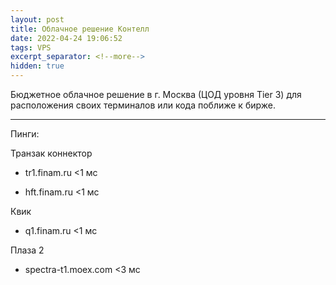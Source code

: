 ```yaml
---
layout: post
title: Облачное решение Контелл
date: 2022-04-24 19:06:52
tags: VPS
excerpt_separator: <!--more-->
hidden: true
---
```


Бюджетное облачное решение в г. Москва (ЦОД уровня Tier 3) для расположения своих терминалов или кода поближе к бирже.

<!--more-->


------------

Пинги: 

 Транзак коннектор

* tr1.finam.ru <1 мс

* hft.finam.ru <1 мс

 Квик

* q1.finam.ru <1 мс

 Плаза 2

* spectra-t1.moex.com <3 мс





